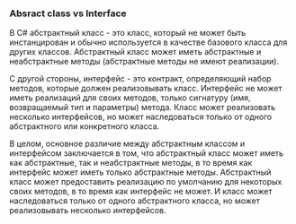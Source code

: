 ### Absract class vs Interface
В C# абстрактный класс - это класс, который не может быть инстанцирован и обычно используется в качестве базового класса для других классов. Абстрактный класс может иметь абстрактные и неабстрактные методы (абстрактные методы не имеют реализации).

С другой стороны, интерфейс - это контракт, определяющий набор методов, которые должен реализовывать класс. Интерфейс не может иметь реализаций для своих методов, только сигнатуру (имя, возвращаемый тип и параметры) метода. Класс может реализовать несколько интерфейсов, но может наследоваться только от одного абстрактного или конкретного класса.

В целом, основное различие между абстрактным классом и интерфейсом заключается в том, что абстрактный класс может иметь как абстрактные, так и неабстрактные методы, в то время как интерфейс может иметь только абстрактные методы. Абстрактный класс может предоставить реализацию по умолчанию для некоторых своих методов, в то время как интерфейс не может. И класс может наследоваться только от одного абстрактного класса, но может реализовывать несколько интерфейсов.

